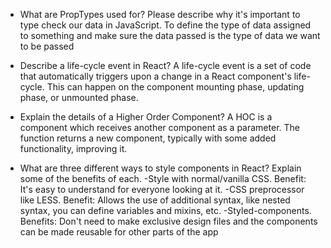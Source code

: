 - What are PropTypes used for? Please describe why it's important to type check our data in JavaScript.
    To define the type of data assigned to something and make sure the data passed is the type of data we want to be passed

- Describe a life-cycle event in React?
    A life-cycle event is a set of code that automatically triggers upon a change in a React component's life-cycle.
    This can happen on the component mounting phase, updating phase, or unmounted phase.

- Explain the details of a Higher Order Component?
    A HOC is a component which receives another component as a parameter. The function returns a new component, typically with some added functionality, improving it. 

- What are three different ways to style components in React? Explain some of the benefits of each.
    -Style with normal/vanilla CSS. Benefit: It's easy to understand for everyone looking at it.
    -CSS preprocessor like LESS. Benefit: Allows the use of additional syntax, like nested syntax, you can define variables and mixins, etc.
    -Styled-components. Benefits: Don't need to make exclusive design files and the components can be made reusable for other parts of the app